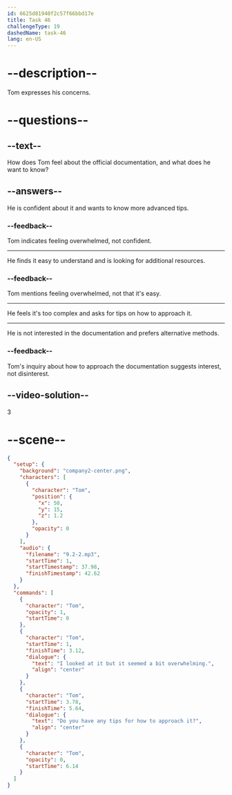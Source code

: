 ```yaml
---
id: 6625d81940f2c57f66bbd17e
title: Task 46
challengeType: 19
dashedName: task-46
lang: en-US
---
```


<!-- (Audio) Tom: I looked at it, but it seemed a bit overwhelming. Do you have any tips on how to approach it? -->

# --description--

Tom expresses his concerns.

# --questions--

## --text--

How does Tom feel about the official documentation, and what does he want to know?

## --answers--

He is confident about it and wants to know more advanced tips.

### --feedback--

Tom indicates feeling overwhelmed, not confident.

---

He finds it easy to understand and is looking for additional resources.

### --feedback--

Tom mentions feeling overwhelmed, not that it's easy.

---

He feels it's too complex and asks for tips on how to approach it.

---

He is not interested in the documentation and prefers alternative methods.

### --feedback--

Tom's inquiry about how to approach the documentation suggests interest, not disinterest.

## --video-solution--

3

# --scene--

```json
{
  "setup": {
    "background": "company2-center.png",
    "characters": [
      {
        "character": "Tom",
        "position": {
          "x": 50,
          "y": 15,
          "z": 1.2
        },
        "opacity": 0
      }
    ],
    "audio": {
      "filename": "9.2-2.mp3",
      "startTime": 1,
      "startTimestamp": 37.98,
      "finishTimestamp": 42.62
    }
  },
  "commands": [
    {
      "character": "Tom",
      "opacity": 1,
      "startTime": 0
    },
    {
      "character": "Tom",
      "startTime": 1,
      "finishTime": 3.12,
      "dialogue": {
        "text": "I looked at it but it seemed a bit overwhelming.",
        "align": "center"
      }
    },
    {
      "character": "Tom",
      "startTime": 3.78,
      "finishTime": 5.64,
      "dialogue": {
        "text": "Do you have any tips for how to approach it?",
        "align": "center"
      }
    },
    {
      "character": "Tom",
      "opacity": 0,
      "startTime": 6.14
    }
  ]
}
```
